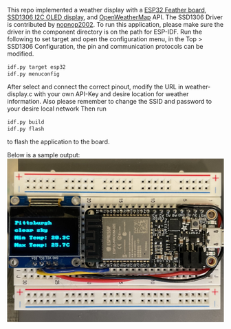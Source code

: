 This repo implemented a weather display with a [ESP32 Feather board](https://www.adafruit.com/product/3405), [SSD1306 I2C OLED display](https://www.amazon.com/HiLetgo-Serial-128X64-Display-Color/dp/B06XRBYJR8/ref=asc_df_B06XRBYJR8/?tag=hyprod-20&linkCode=df0&hvadid=693675076785&hvpos=&hvnetw=g&hvrand=10350043509659898637&hvpone=&hvptwo=&hvqmt=&hvdev=c&hvdvcmdl=&hvlocint=&hvlocphy=9005925&hvtargid=pla-587536972937&psc=1&mcid=358a859600a53706877a6f6cd9ac95f2&gad_source=1), and [OpenWeatherMap](https://openweathermap.org/) API.
The SSD1306 Driver is contributed by [nopnop2002](https://github.com/nopnop2002/esp-idf-ssd1306). To run this application, please make sure the driver in the component directory is on the path for ESP-IDF.
Run the following to set target and open the configuration menu, in the Top > SSD1306 Configuration, the pin and communication protocols can be modified.
```
idf.py target esp32
idf.py menuconfig
```
After select and connect the correct pinout, modify the URL in weather-display.c with your own API-Key and desire location for weather information.
Also please remember to change the SSID and password to your desire local network
Then run 
```
idf.py build
idf.py flash
```
to flash the application to the board.

Below is a sample output:
![alt text](https://github.com/zsj-28/ESP-IDF-OLED-Weather-Display/blob/main/sample_display.jpg)

